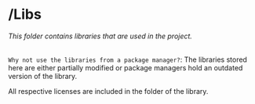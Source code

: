 # /Libs

_This folder contains libraries that are used in the project._ 

\
```Why not use the libraries from a package manager?```: The libraries stored here are either partially modified or
package managers hold an outdated version of the library.

All respective licenses are included in the folder of the library.